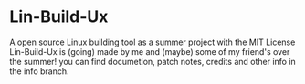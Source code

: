 # Lin-Build-Ux
A open source Linux building tool as a summer project with the MIT License
Lin-Build-Ux is (going) made by me and (maybe) some of my friend's over the summer!
you can find documetion, patch notes, credits and other info in the info branch.
